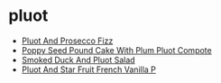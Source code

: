 # pluot

 * [Pluot And Prosecco Fizz](../index/p/pluot-and-prosecco-fizz-353810.json)
 * [Poppy Seed Pound Cake With Plum Pluot Compote](../index/p/poppy-seed-pound-cake-with-plum-pluot-compote-354984.json)
 * [Smoked Duck And Pluot Salad](../index/s/smoked-duck-and-pluot-salad-353774.json)
 * [Pluot And Star Fruit French Vanilla P](../index/p/pluot-and-star-fruit-french-vanilla-p.json)
